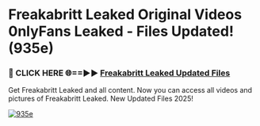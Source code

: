 # Freakabritt Leaked Original Videos 0nlyFans Leaked - Files Updated! (935e)

<h3>🔴 CLICK HERE 🌐==►► <a href="https://tinyurl.com/x26r9saj" rel="nofollow">Freakabritt Leaked Updated Files</a></h3>

Get Freakabritt Leaked and all content. Now you can access all videos and pictures of Freakabritt Leaked. New Updated Files 2025!

[![935e](https://i.imgur.com/LkgZPqh.gif)](https://tinyurl.com/x26r9saj)
